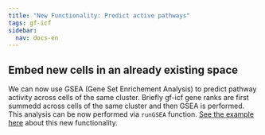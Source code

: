 ```yaml
---
title: "New Functionality: Predict active pathways"
tags: gf-icf
sidebar:
  nav: docs-en
---
```


<!-- Global site tag (gtag.js) - Google Analytics -->
<script async src="https://www.googletagmanager.com/gtag/js?id=UA-144257957-1"></script>
<script>
  window.dataLayer = window.dataLayer || [];
  function gtag(){dataLayer.push(arguments);}
  gtag('js', new Date());

  gtag('config', 'UA-144257957-1');
</script>
  
## Embed new cells in an already existing space
We can now use GSEA (Gene Set Enrichement Analysis) to predict pathway activity across cells of the same cluster. Briefly gf-icf gene ranks are first summedd across cells of the same cluster and then GSEA is performed. This analysis can be now performed via `runGSEA` function. [See the example here](https://jeky82.github.io/gficf_example.html#how-to-perform-gsea-to-identify-active-pathways-in-each-cluster) about this new functionality. 
